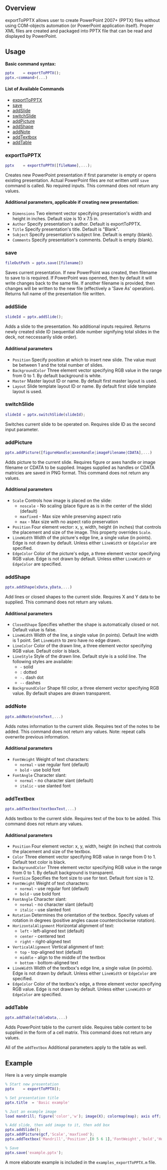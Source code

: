 ## Overview

exportToPPTX allows user to create PowerPoint 2007+ (PPTX) files without using COM-objects automation (or PowerPoint application itself). Proper XML files are created and packaged into PPTX file that can be read and displayed by PowerPoint.

## Usage

**Basic command syntax:**
```matlab
pptx    = exportToPPTX();
pptx.<command>(...)
```
    
#### List of Available Commands
-   [exportToPPTX](#exportToPPTX)
-   [save](#save)
-   [addSlide](#addSlide)
-   [switchSlide](#switchSlide)
-   [addPicture](#addPicture)
-   [addShape](#addShape)
-   [addNote](#addNote)
-   [addTextbox](#addTextbox)
-   [addTable](#addTable)
	
### exportToPPTX

```matlab
pptx    = exportToPPTX([fileName],...);
```

Creates new PowerPoint presentation if first parameter is empty or opens existing presentation. Actual PowerPoint files are not written until `save` command is called. No required inputs. This command does not return any values. 

#### Additional parameters, applicable if creating new presentation:
* `Dimensions` Two element vector specifying presentation's width and height in inches. Default size is 10 x 7.5 in.
* `Author` Specify presentation's author. Default is exportToPPTX.
* `Title` Specify presentation's title. Default is "Blank".
* `Subject` Specify presentation's subject line. Default is empty (blank).
* `Comments` Specify presentation's comments. Default is empty (blank).

### save

```matlab
fileOutPath = pptx.save([filename])
```

Saves current presentation. If new PowerPoint was created, then filename to save to is required. If PowerPoint was openned, then by default it will write changes back to the same file. If another filename is provided, then changes will be written to the new file (effectively a 'Save As' operation). Returns full name of the presentation file written.

### addSlide

```matlab
slideId = pptx.addSlide();
```

Adds a slide to the presentation. No additional inputs required. Returns newly created slide ID (sequential slide number signifying total slides in the deck, not neccessarily slide order).

#### Additional parameters
* `Position` Specify position at which to insert new slide. The value must be between 1 and the total number of slides.
* `BackgroundColor` Three element vector specifying RGB value in the range from 0 to 1. By default background is white.
* `Master` Master layout ID or name. By default first master layout is used.
* `Layout` Slide template layout ID or name. By default first slide template layout is used.

### switchSlide

```matlab
slideId = pptx.switchSlide(slideId);
```

Switches current slide to be operated on. Requires slide ID as the second input parameter.

### addPicture

```matlab
pptx.addPicture([figureHandle|axesHandle|imageFilename|CDATA],...)
```

Adds picture to the current slide. Requires figure or axes handle or image filename or CDATA to be supplied. Images supplied as handles or CDATA matricies are saved in PNG format. This command does not return any values.

#### Additional parameters
* `Scale` Controls how image is placed on the slide:
    * `noscale` - No scaling (place figure as is in the center of the slide) (default)
    * `maxfixed` - Max size while preserving aspect ratio
    * `max` - Max size with no aspect ratio preservation
* `Position` Four element vector: x, y, width, height (in inches) that controls the placement and size of the image. This property overrides `Scale`.
* `LineWidth` Width of the picture's edge line, a single value (in points). Edge is not drawn by default. Unless either `LineWidth` or `EdgeColor` are specified. 
* `EdgeColor` Color of the picture's edge, a three element vector specifying RGB value. Edge is not drawn by default. Unless either `LineWidth` or `EdgeColor` are specified. 

### addShape

```matlab
pptx.addShape(xData,yData,...)
```

Add lines or closed shapes to the current slide. Requires X and Y data to be supplied. This command does not return any values.

#### Additional parameters
* `ClosedShape` Specifies whether the shape is automatically closed or not. Default value is false.
* `LineWidth` Width of the line, a single value (in points). Default line width is 1 point. Set `LineWidth` to zero have no edge drawn.
* `LineColor` Color of the drawn line, a three element vector specifying RGB value. Default color is black.
* `LineStyle` Style of the drawn line. Default style is a solid line. The following styles are available:
	* `-` solid
	* `:` dotted
	* `-.` dash dot
	* `--` dashes
* `BackgroundColor` Shape fill color, a three element vector specifying RGB value. By default shapes are drawn transparent.

### addNote

```matlab
pptx.addNote(noteText,...)
```

Adds notes information to the current slide. Requires text of the notes to be added. This command does not return any values. Note: repeat calls overwrite previous information.

#### Additional parameters
* `FontWeight`  Weight of text characters:
    * `normal` - use regular font (default)
    * `bold` - use bold font
* `FontAngle` Character slant:
    * `normal` - no character slant (default)
    * `italic` - use slanted font

### addTextbox

```matlab
pptx.addTextbox(textboxText,...)
```

Adds textbox to the current slide. Requires text of the box to be added. This command does not return any values.

#### Additional parameters
* `Position` Four element vector: x, y, width, height (in inches) that controls the placement and size of the textbox.
* `Color` Three element vector specifying RGB value in range from 0 to 1. Default text color is black.
* `BackgroundColor` Three element vector specifying RGB value in the range from 0 to 1. By default background is transparent.
* `FontSize` Specifies the font size to use for text. Default font size is 12.
* `FontWeight` Weight of text characters:
    * `normal` - use regular font (default)
    * `bold` - use bold font
* `FontAngle` Character slant:
    * `normal` - no character slant (default)
    * `italic` - use slanted font
* `Rotation` Determines the orientation of the textbox. Specify values of rotation in degrees (positive angles cause counterclockwise rotation).
* `HorizontalAlignment` Horizontal alignment of text:
    * `left` - left-aligned text (default)
    * `center` - centered text
    * `right` - right-aligned text
* `VerticalAlignment` Vertical alignment of text:
    * `top` - top-aligned text (default)
    * `middle` - align to the middle of the textbox
    * `bottom` - bottom-aligned text
* `LineWidth` Width of the textbox's edge line, a single value (in points). Edge is not drawn by default. Unless either `LineWidth` or `EdgeColor` are specified. 
* `EdgeColor` Color of the textbox's edge, a three element vector specifying RGB value. Edge is not drawn by default. Unless either `LineWidth` or `EdgeColor` are specified. 

### addTable

```matlab
pptx.addTable(tableData,...)
```

Adds PowerPoint table to the current slide. Requires table content to be supplied in the form of a cell matrix. This command does not return any values.

All of the `addTextbox` Additional parameters apply to the table as well.

## Example

Here is a very simple example

```matlab
% Start new presentation
pptx    = exportToPPTX();

% Set presentation title
pptx.title  = 'Basic example'

% Just an example image
load mandrill; figure('color','w'); image(X); colormap(map); axis off; axis image;

% Add slide, then add image to it, then add box
pptx.addSlide();
pptx.addPicture(gcf,'Scale','maxfixed');
pptx.addTextbox('Mandrill','Position',[0 5 6 1],'FontWeight','bold','HorizontalAlignment','center','VerticalAlignment','bottom');

% Save
pptx.save('example.pptx');
```

A more elaborate example is included in the `examples_exportToPPTX.m` file.
